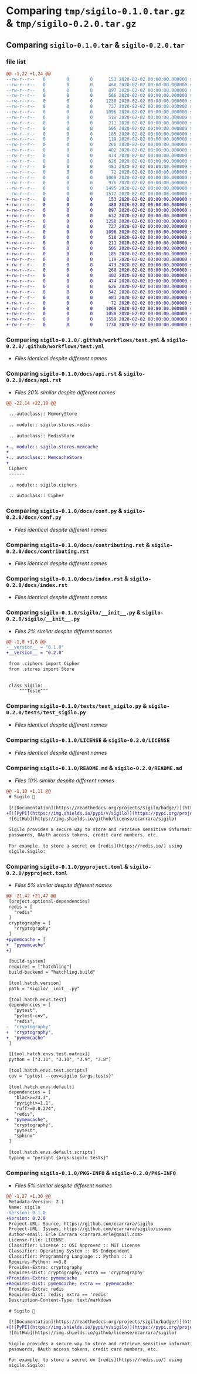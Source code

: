 # Comparing `tmp/sigilo-0.1.0.tar.gz` & `tmp/sigilo-0.2.0.tar.gz`

## Comparing `sigilo-0.1.0.tar` & `sigilo-0.2.0.tar`

### file list

```diff
@@ -1,22 +1,24 @@
--rw-r--r--   0        0        0      153 2020-02-02 00:00:00.000000 sigilo-0.1.0/.readthedocs.yaml
--rw-r--r--   0        0        0      480 2020-02-02 00:00:00.000000 sigilo-0.1.0/.github/workflows/publish.yml
--rw-r--r--   0        0        0      897 2020-02-02 00:00:00.000000 sigilo-0.1.0/.github/workflows/test.yml
--rw-r--r--   0        0        0      566 2020-02-02 00:00:00.000000 sigilo-0.1.0/docs/api.rst
--rw-r--r--   0        0        0     1250 2020-02-02 00:00:00.000000 sigilo-0.1.0/docs/conf.py
--rw-r--r--   0        0        0      727 2020-02-02 00:00:00.000000 sigilo-0.1.0/docs/contributing.rst
--rw-r--r--   0        0        0     1096 2020-02-02 00:00:00.000000 sigilo-0.1.0/docs/index.rst
--rw-r--r--   0        0        0      518 2020-02-02 00:00:00.000000 sigilo-0.1.0/sigilo/__init__.py
--rw-r--r--   0        0        0      211 2020-02-02 00:00:00.000000 sigilo-0.1.0/sigilo/ciphers/__init__.py
--rw-r--r--   0        0        0      505 2020-02-02 00:00:00.000000 sigilo-0.1.0/sigilo/ciphers/fernet.py
--rw-r--r--   0        0        0      185 2020-02-02 00:00:00.000000 sigilo-0.1.0/sigilo/ciphers/plain.py
--rw-r--r--   0        0        0      119 2020-02-02 00:00:00.000000 sigilo-0.1.0/sigilo/stores/__init__.py
--rw-r--r--   0        0        0      260 2020-02-02 00:00:00.000000 sigilo-0.1.0/sigilo/stores/memory.py
--rw-r--r--   0        0        0      402 2020-02-02 00:00:00.000000 sigilo-0.1.0/sigilo/stores/redis.py
--rw-r--r--   0        0        0      474 2020-02-02 00:00:00.000000 sigilo-0.1.0/tests/test_cipher_fernet.py
--rw-r--r--   0        0        0      626 2020-02-02 00:00:00.000000 sigilo-0.1.0/tests/test_sigilo.py
--rw-r--r--   0        0        0      481 2020-02-02 00:00:00.000000 sigilo-0.1.0/tests/test_store_redis.py
--rw-r--r--   0        0        0       72 2020-02-02 00:00:00.000000 sigilo-0.1.0/.gitignore
--rw-r--r--   0        0        0     1069 2020-02-02 00:00:00.000000 sigilo-0.1.0/LICENSE
--rw-r--r--   0        0        0      976 2020-02-02 00:00:00.000000 sigilo-0.1.0/README.md
--rw-r--r--   0        0        0     1495 2020-02-02 00:00:00.000000 sigilo-0.1.0/pyproject.toml
--rw-r--r--   0        0        0     1572 2020-02-02 00:00:00.000000 sigilo-0.1.0/PKG-INFO
+-rw-r--r--   0        0        0      153 2020-02-02 00:00:00.000000 sigilo-0.2.0/.readthedocs.yaml
+-rw-r--r--   0        0        0      480 2020-02-02 00:00:00.000000 sigilo-0.2.0/.github/workflows/publish.yml
+-rw-r--r--   0        0        0      897 2020-02-02 00:00:00.000000 sigilo-0.2.0/.github/workflows/test.yml
+-rw-r--r--   0        0        0      632 2020-02-02 00:00:00.000000 sigilo-0.2.0/docs/api.rst
+-rw-r--r--   0        0        0     1250 2020-02-02 00:00:00.000000 sigilo-0.2.0/docs/conf.py
+-rw-r--r--   0        0        0      727 2020-02-02 00:00:00.000000 sigilo-0.2.0/docs/contributing.rst
+-rw-r--r--   0        0        0     1096 2020-02-02 00:00:00.000000 sigilo-0.2.0/docs/index.rst
+-rw-r--r--   0        0        0      518 2020-02-02 00:00:00.000000 sigilo-0.2.0/sigilo/__init__.py
+-rw-r--r--   0        0        0      211 2020-02-02 00:00:00.000000 sigilo-0.2.0/sigilo/ciphers/__init__.py
+-rw-r--r--   0        0        0      505 2020-02-02 00:00:00.000000 sigilo-0.2.0/sigilo/ciphers/fernet.py
+-rw-r--r--   0        0        0      185 2020-02-02 00:00:00.000000 sigilo-0.2.0/sigilo/ciphers/plain.py
+-rw-r--r--   0        0        0      119 2020-02-02 00:00:00.000000 sigilo-0.2.0/sigilo/stores/__init__.py
+-rw-r--r--   0        0        0      473 2020-02-02 00:00:00.000000 sigilo-0.2.0/sigilo/stores/memcache.py
+-rw-r--r--   0        0        0      260 2020-02-02 00:00:00.000000 sigilo-0.2.0/sigilo/stores/memory.py
+-rw-r--r--   0        0        0      402 2020-02-02 00:00:00.000000 sigilo-0.2.0/sigilo/stores/redis.py
+-rw-r--r--   0        0        0      474 2020-02-02 00:00:00.000000 sigilo-0.2.0/tests/test_cipher_fernet.py
+-rw-r--r--   0        0        0      626 2020-02-02 00:00:00.000000 sigilo-0.2.0/tests/test_sigilo.py
+-rw-r--r--   0        0        0      542 2020-02-02 00:00:00.000000 sigilo-0.2.0/tests/test_store_memcache.py
+-rw-r--r--   0        0        0      481 2020-02-02 00:00:00.000000 sigilo-0.2.0/tests/test_store_redis.py
+-rw-r--r--   0        0        0       72 2020-02-02 00:00:00.000000 sigilo-0.2.0/.gitignore
+-rw-r--r--   0        0        0     1069 2020-02-02 00:00:00.000000 sigilo-0.2.0/LICENSE
+-rw-r--r--   0        0        0     1058 2020-02-02 00:00:00.000000 sigilo-0.2.0/README.md
+-rw-r--r--   0        0        0     1559 2020-02-02 00:00:00.000000 sigilo-0.2.0/pyproject.toml
+-rw-r--r--   0        0        0     1730 2020-02-02 00:00:00.000000 sigilo-0.2.0/PKG-INFO
```

### Comparing `sigilo-0.1.0/.github/workflows/test.yml` & `sigilo-0.2.0/.github/workflows/test.yml`

 * *Files identical despite different names*

### Comparing `sigilo-0.1.0/docs/api.rst` & `sigilo-0.2.0/docs/api.rst`

 * *Files 20% similar despite different names*

```diff
@@ -22,14 +22,18 @@
 
 .. autoclass:: MemoryStore
 
 .. module:: sigilo.stores.redis
 
 .. autoclass:: RedisStore
 
+.. module:: sigilo.stores.memcache
+
+.. autoclass:: MemcacheStore
+
 Ciphers
 ------
 
 .. module:: sigilo.ciphers
 
 .. autoclass:: Cipher
```

### Comparing `sigilo-0.1.0/docs/conf.py` & `sigilo-0.2.0/docs/conf.py`

 * *Files identical despite different names*

### Comparing `sigilo-0.1.0/docs/contributing.rst` & `sigilo-0.2.0/docs/contributing.rst`

 * *Files identical despite different names*

### Comparing `sigilo-0.1.0/docs/index.rst` & `sigilo-0.2.0/docs/index.rst`

 * *Files identical despite different names*

### Comparing `sigilo-0.1.0/sigilo/__init__.py` & `sigilo-0.2.0/sigilo/__init__.py`

 * *Files 2% similar despite different names*

```diff
@@ -1,8 +1,8 @@
-__version__ = "0.1.0"
+__version__ = "0.2.0"
 
 from .ciphers import Cipher
 from .stores import Store
 
 
 class Sigilo:
     """Teste"""
```

### Comparing `sigilo-0.1.0/tests/test_sigilo.py` & `sigilo-0.2.0/tests/test_sigilo.py`

 * *Files identical despite different names*

### Comparing `sigilo-0.1.0/LICENSE` & `sigilo-0.2.0/LICENSE`

 * *Files identical despite different names*

### Comparing `sigilo-0.1.0/README.md` & `sigilo-0.2.0/README.md`

 * *Files 10% similar despite different names*

```diff
@@ -1,10 +1,11 @@
 # Sigilo 🤫
 
 [![Documentation](https://readthedocs.org/projects/sigilo/badge/)](https://sigilo.readthedocs.io/en/latest/)
+[![PyPI](https://img.shields.io/pypi/v/sigilo)](https://pypi.org/project/sigilo/)
 ![GitHub](https://img.shields.io/github/license/ecarrara/sigilo)
 
 Sigilo provides a secure way to store and retrieve sensitive information like
 passwords, OAuth access tokens, credit card numbers, etc.
 
 For example, to store a secret on [redis](https://redis.io/) using
 sigilo.Sigilo:
```

### Comparing `sigilo-0.1.0/pyproject.toml` & `sigilo-0.2.0/pyproject.toml`

 * *Files 5% similar despite different names*

```diff
@@ -21,42 +21,47 @@
 [project.optional-dependencies]
 redis = [
   "redis"
 ]
 cryptography = [
   "cryptography"
 ]
+pymemcache = [
+  "pymemcache"
+]
 
 [build-system]
 requires = ["hatchling"]
 build-backend = "hatchling.build"
 
 [tool.hatch.version]
 path = "sigilo/__init__.py"
 
 [tool.hatch.envs.test]
 dependencies = [
   "pytest",
   "pytest-cov",
   "redis",
-  "cryptography"
+  "cryptography",
+  "pymemcache"
 ]
 
 [[tool.hatch.envs.test.matrix]]
 python = ["3.11", "3.10", "3.9", "3.8"]
 
 [tool.hatch.envs.test.scripts]
 cov = "pytest --cov=sigilo {args:tests}"
 
 [tool.hatch.envs.default]
 dependencies = [
   "black>=23.3",
   "pyright>=1.1",
   "ruff>=0.0.274",
   "redis",
+  "pymemcache",
   "cryptography",
   "pytest",
   "sphinx"
 ]
 
 [tool.hatch.envs.default.scripts]
 typing = "pyright {args:sigilo tests}"
```

### Comparing `sigilo-0.1.0/PKG-INFO` & `sigilo-0.2.0/PKG-INFO`

 * *Files 5% similar despite different names*

```diff
@@ -1,27 +1,30 @@
 Metadata-Version: 2.1
 Name: sigilo
-Version: 0.1.0
+Version: 0.2.0
 Project-URL: Source, https://github.com/ecarrara/sigilo
 Project-URL: Issues, https://github.com/ecarrara/sigilo/issues
 Author-email: Erle Carrara <carrara.erle@gmail.com>
 License-File: LICENSE
 Classifier: License :: OSI Approved :: MIT License
 Classifier: Operating System :: OS Independent
 Classifier: Programming Language :: Python :: 3
 Requires-Python: >=3.8
 Provides-Extra: cryptography
 Requires-Dist: cryptography; extra == 'cryptography'
+Provides-Extra: pymemcache
+Requires-Dist: pymemcache; extra == 'pymemcache'
 Provides-Extra: redis
 Requires-Dist: redis; extra == 'redis'
 Description-Content-Type: text/markdown
 
 # Sigilo 🤫
 
 [![Documentation](https://readthedocs.org/projects/sigilo/badge/)](https://sigilo.readthedocs.io/en/latest/)
+[![PyPI](https://img.shields.io/pypi/v/sigilo)](https://pypi.org/project/sigilo/)
 ![GitHub](https://img.shields.io/github/license/ecarrara/sigilo)
 
 Sigilo provides a secure way to store and retrieve sensitive information like
 passwords, OAuth access tokens, credit card numbers, etc.
 
 For example, to store a secret on [redis](https://redis.io/) using
 sigilo.Sigilo:
```

